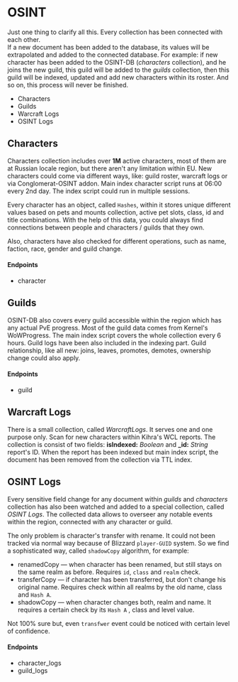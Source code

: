 # OSINT

Just one thing to clarify all this. Every collection has been connected with each other.  
If a new document has been added to the database, its values will be extrapolated and added to the connected database.
For example: if new character has been added to the OSINT-DB (*characters* collection), and he joins the new guild, this guild will be added to the *guilds* collection, then this guild will be indexed, updated and add new characters within its roster.
And so on, this process will never be finished.

 - Characters
 - Guilds
 - Warcraft Logs
 - OSINT Logs

## Characters

Characters collection includes over **1M** active characters, most of them are at Russian locale region,
but there aren't any limitation within EU. New characters could come via different ways, like: guild roster, warcraft logs or via Conglomerat-OSINT addon.
Main index character script runs at 06:00 every 2nd day. The index script could run in multiple sessions.

Every character has an object, called `Hashes`, within it stores unique different values based on pets and mounts collection, active pet slots, class, id and title combinations.
With the help of this data, you could always find connections between people and characters / guilds that they own.

Also, characters have also checked for different operations, such as name, faction, race, gender and guild change.

 #### Endpoints
 
  - character
  
 ## Guilds
 
 OSINT-DB also covers every guild accessible within the region which has any actual PvE progress.
 Most of the guild data comes from Kernel's WoWProgress. The main index script covers the whole collection every 6 hours.
 Guild logs have been also included in the indexing part. Guild relationship, like all new: joins, leaves, promotes, demotes, ownership change could also apply.
 
  #### Endpoints
  
   - guild
  
 ## Warcraft Logs
   
 There is a small collection, called *WarcraftLogs*. It serves one and one purpose only. 
 Scan for new characters within Kihra's WCL reports. The collection is consist of two fields: **isIndexed:** *Boolean*
 and **_id:** *String* report's ID. When the report has been indexed but main index script, the document has been removed from the collection via TTL index.
 
 ## OSINT Logs
 
 Every sensitive field change for any document within *guilds* and *characters* collection has also been watched and added to a special collection, called *OSINT Logs*.
 The collected data allows to overseer any notable events within the region, connected with any character or guild.
 
 The only problem is character's transfer with rename. It could not been tracked via normal way because of Blizzard `player-GUID`
system. So we find a sophisticated way, called `shadowCopy` algorithm, for example:

 - renamedCopy — when character has been renamed, but still stays on the same realm as before. Requires `id`, `class` and `realm` check.
 - transferCopy — if character has been transferred, but don't change his original name. Requires check within all realms by the old name, class and `Hash A`.
 - shadowCopy — when character changes both, realm and name. It requires a certain check by its `Hash A` , class and level value.
 
 Not 100% sure but, even `transfwer` event could be noticed with certain level of confidence.
   
 #### Endpoints

  - character_logs
  - guild_logs

